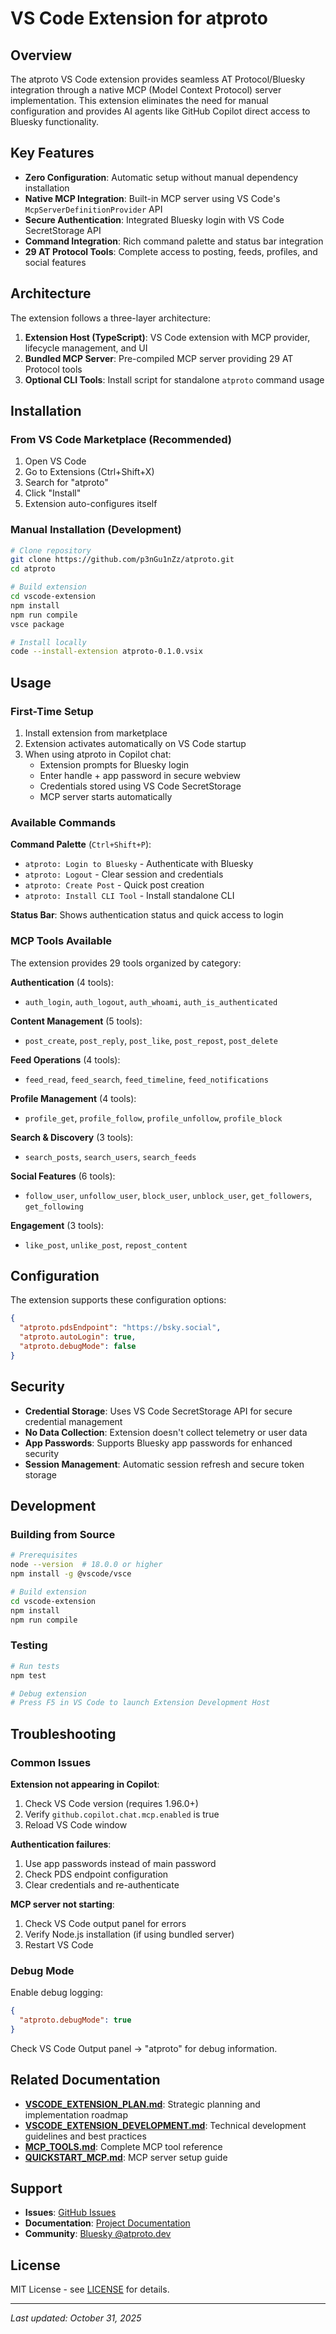 # VS Code Extension for atproto

## Overview

The atproto VS Code extension provides seamless AT Protocol/Bluesky integration through a native MCP (Model Context Protocol) server implementation. This extension eliminates the need for manual configuration and provides AI agents like GitHub Copilot direct access to Bluesky functionality.

## Key Features

- **Zero Configuration**: Automatic setup without manual dependency installation
- **Native MCP Integration**: Built-in MCP server using VS Code's `McpServerDefinitionProvider` API
- **Secure Authentication**: Integrated Bluesky login with VS Code SecretStorage API
- **Command Integration**: Rich command palette and status bar integration
- **29 AT Protocol Tools**: Complete access to posting, feeds, profiles, and social features

## Architecture

The extension follows a three-layer architecture:

1. **Extension Host (TypeScript)**: VS Code extension with MCP provider, lifecycle management, and UI
2. **Bundled MCP Server**: Pre-compiled MCP server providing 29 AT Protocol tools
3. **Optional CLI Tools**: Install script for standalone `atproto` command usage

## Installation

### From VS Code Marketplace (Recommended)
1. Open VS Code
2. Go to Extensions (Ctrl+Shift+X)
3. Search for "atproto"
4. Click "Install"
5. Extension auto-configures itself

### Manual Installation (Development)
```bash
# Clone repository
git clone https://github.com/p3nGu1nZz/atproto.git
cd atproto

# Build extension
cd vscode-extension
npm install
npm run compile
vsce package

# Install locally
code --install-extension atproto-0.1.0.vsix
```

## Usage

### First-Time Setup
1. Install extension from marketplace
2. Extension activates automatically on VS Code startup
3. When using atproto in Copilot chat:
   - Extension prompts for Bluesky login
   - Enter handle + app password in secure webview
   - Credentials stored using VS Code SecretStorage
   - MCP server starts automatically

### Available Commands

**Command Palette** (`Ctrl+Shift+P`):
- `atproto: Login to Bluesky` - Authenticate with Bluesky
- `atproto: Logout` - Clear session and credentials
- `atproto: Create Post` - Quick post creation
- `atproto: Install CLI Tool` - Install standalone CLI

**Status Bar**: Shows authentication status and quick access to login

### MCP Tools Available

The extension provides 29 tools organized by category:

**Authentication** (4 tools):
- `auth_login`, `auth_logout`, `auth_whoami`, `auth_is_authenticated`

**Content Management** (5 tools):
- `post_create`, `post_reply`, `post_like`, `post_repost`, `post_delete`

**Feed Operations** (4 tools):
- `feed_read`, `feed_search`, `feed_timeline`, `feed_notifications`

**Profile Management** (4 tools):
- `profile_get`, `profile_follow`, `profile_unfollow`, `profile_block`

**Search & Discovery** (3 tools):
- `search_posts`, `search_users`, `search_feeds`

**Social Features** (6 tools):
- `follow_user`, `unfollow_user`, `block_user`, `unblock_user`, `get_followers`, `get_following`

**Engagement** (3 tools):
- `like_post`, `unlike_post`, `repost_content`

## Configuration

The extension supports these configuration options:

```json
{
  "atproto.pdsEndpoint": "https://bsky.social",
  "atproto.autoLogin": true,
  "atproto.debugMode": false
}
```

## Security

- **Credential Storage**: Uses VS Code SecretStorage API for secure credential management
- **No Data Collection**: Extension doesn't collect telemetry or user data
- **App Passwords**: Supports Bluesky app passwords for enhanced security
- **Session Management**: Automatic session refresh and secure token storage

## Development

### Building from Source
```bash
# Prerequisites
node --version  # 18.0.0 or higher
npm install -g @vscode/vsce

# Build extension
cd vscode-extension
npm install
npm run compile
```

### Testing
```bash
# Run tests
npm test

# Debug extension
# Press F5 in VS Code to launch Extension Development Host
```

## Troubleshooting

### Common Issues

**Extension not appearing in Copilot**:
1. Check VS Code version (requires 1.96.0+)
2. Verify `github.copilot.chat.mcp.enabled` is true
3. Reload VS Code window

**Authentication failures**:
1. Use app passwords instead of main password
2. Check PDS endpoint configuration
3. Clear credentials and re-authenticate

**MCP server not starting**:
1. Check VS Code output panel for errors
2. Verify Node.js installation (if using bundled server)
3. Restart VS Code

### Debug Mode

Enable debug logging:
```json
{
  "atproto.debugMode": true
}
```

Check VS Code Output panel → "atproto" for debug information.

## Related Documentation

- **[VSCODE_EXTENSION_PLAN.md](../VSCODE_EXTENSION_PLAN.md)**: Strategic planning and implementation roadmap
- **[VSCODE_EXTENSION_DEVELOPMENT.md](../VSCODE_EXTENSION_DEVELOPMENT.md)**: Technical development guidelines and best practices
- **[MCP_TOOLS.md](../mcp-server/docs/MCP_TOOLS.md)**: Complete MCP tool reference
- **[QUICKSTART_MCP.md](../mcp-server/docs/QUICKSTART_MCP.md)**: MCP server setup guide

## Support

- **Issues**: [GitHub Issues](https://github.com/p3nGu1nZz/atproto/issues)
- **Documentation**: [Project Documentation](https://github.com/p3nGu1nZz/atproto)
- **Community**: [Bluesky @atproto.dev](https://bsky.app/profile/atproto.dev)

## License

MIT License - see [LICENSE](../LICENSE) for details.

---

*Last updated: October 31, 2025*